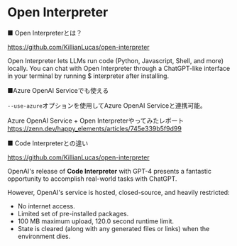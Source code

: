 # Open Interpreter

■ Open Interpreterとは？

https://github.com/KillianLucas/open-interpreter

Open Interpreter lets LLMs run code (Python, Javascript, Shell, and more) locally. You can chat with Open Interpreter through a ChatGPT-like interface in your terminal by running $ interpreter after installing.

■Azure OpenAI Serviceでも使える

`--use-azure`オプションを使用してAzure OpenAI Serviceと連携可能。

Azure OpenAI Service + Open Interpreterやってみたレポート
https://zenn.dev/happy_elements/articles/745e339b5f9d99

■ Code Interpreterとの違い

https://github.com/KillianLucas/open-interpreter

OpenAI's release of **Code Interpreter** with GPT-4 presents a fantastic opportunity to accomplish real-world tasks with ChatGPT.

However, OpenAI's service is hosted, closed-source, and heavily restricted:

- No internet access.
- Limited set of pre-installed packages.
- 100 MB maximum upload, 120.0 second runtime limit.
- State is cleared (along with any generated files or links) when the environment dies.
